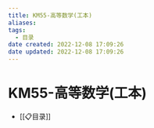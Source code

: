 ```yaml
---
title: KM55-高等数学(工本)
aliases:
tags:
  - 目录
date created: 2022-12-08 17:09:26
date updated: 2022-12-08 17:09:26
---
```


# KM55-高等数学(工本)

- [[📋目录]]

